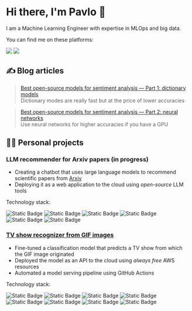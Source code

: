 # Hi there, I'm Pavlo 👋

I am a Machine Learning Engineer with expertise in MLOps and big data.

You can find me on these platforms:

[![](https://img.shields.io/badge/LinkedIn-0077B5?style=for-the-badge&logo=linkedin&logoColor=white)](https://www.linkedin.com/in/pavlofesenko/)
[![](https://img.shields.io/badge/Medium-12100E?style=for-the-badge&logo=medium&logoColor=white)](https://medium.com/@pavlo.fesenko)

## ✍ Blog articles

> [Best open-source models for sentiment analysis — Part 1: dictionary models](https://medium.com/@pavlo.fesenko/best-open-source-models-for-sentiment-analysis-part-1-dictionary-models-ece79e617653) \
Dictionary modes are really fast but at the price of lower accuracies

> [Best open-source models for sentiment analysis — Part 2: neural networks](https://medium.com/@pavlo.fesenko/best-open-source-models-for-sentiment-analysis-part-2-neural-networks-9749fb5fff76) \
Use neural networks for higher accuracies if you have a GPU

## 👷‍♂️ Personal projects

### LLM recommender for Arxiv papers (in progress)

- Creating a chatbot that uses large language models to recommend scientific papers from [Arxiv](https://arxiv.org/)
- Deploying it as a web application to the cloud using *open-source* LLM tools

Technology stack:

![Static Badge](https://img.shields.io/badge/python-black?style=for-the-badge&logo=python)
![Static Badge](https://img.shields.io/badge/PyTorch-black?style=for-the-badge&logo=PyTorch)
![Static Badge](https://img.shields.io/badge/%F0%9F%A4%97%20HuggingFace-black?style=for-the-badge)
![Static Badge](https://img.shields.io/badge/%F0%9F%A6%9C%F0%9F%94%97%20LangChain-black?style=for-the-badge)
![Static Badge](https://img.shields.io/badge/Google%20Cloud-black?style=for-the-badge&logo=Google%20Cloud)
![Static Badge](https://img.shields.io/badge/Docker-black?style=for-the-badge&logo=Docker)


### [TV show recognizer from GIF images](https://github.com/PavloFesenko/gif_analyzer)

- Fine-tuned a classification model that predicts a TV show from which the GIF image originated
- Deployed the model as an API to the cloud using *always free* AWS resources
- Automated a model serving pipeline using GitHub Actions

Technology stack:

![Static Badge](https://img.shields.io/badge/python-black?style=for-the-badge&logo=python)
![Static Badge](https://img.shields.io/badge/TensorFlow-black?style=for-the-badge&logo=TensorFlow)
![Static Badge](https://img.shields.io/badge/Keras-black?style=for-the-badge&logo=Keras)
![Static Badge](https://img.shields.io/badge/FastAPI-black?style=for-the-badge&logo=FastAPI)
![Static Badge](https://img.shields.io/badge/ONNX-black?style=for-the-badge&logo=ONNX)
![Static Badge](https://img.shields.io/badge/MLFlow-black?style=for-the-badge&logo=MLFlow)
![Static Badge](https://img.shields.io/badge/AWS-black?style=for-the-badge&logo=Amazon%20AWS)
![Static Badge](https://img.shields.io/badge/Terraform-black?style=for-the-badge&logo=Terraform)
